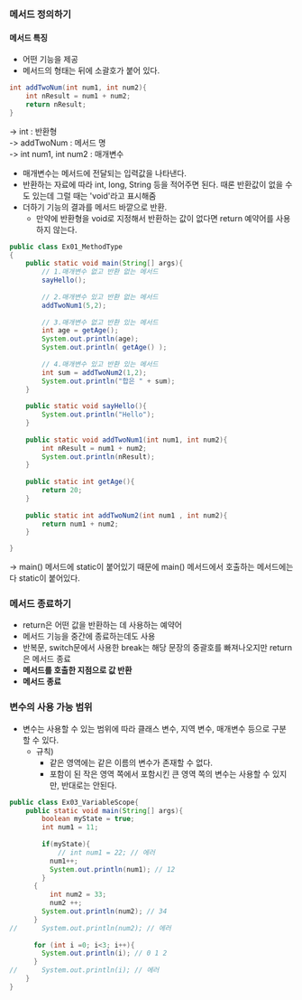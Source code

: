 ### 메서드 정의하기

#### 메서드 특징
- 어떤 기능을 제공
- 메서드의 형태는 뒤에 소괄호가 붙어 있다.

```java
int addTwoNum(int num1, int num2){
    int nResult = num1 + num2;
    return nResult;
}
```
-> int : 반환형\
-> addTwoNum : 메서드 명\
-> int num1, int num2 : 매개변수

- 매개변수는 메서드에 전달되는 입력값을 나타낸다.
- 반환하는 자료에 따라 int, long, String 등을 적어주면 된다. 때론 반환값이 없을 수도 있는데 그럴 때는 'void'라고 표시해줌
- 더하기 기능의 결과를 메서드 바깥으로 반환.
  - 만약에 반환형을 void로 지정해서 반환하는 값이 없다면 return 예약어를 사용하지 않는다.

```java
public class Ex01_MethodType
{
    public static void main(String[] args){
        // 1.매개변수 없고 반환 없는 메서드
        sayHello();
        
        // 2.매개변수 있고 반환 없는 메서드
        addTwoNum1(5,2);
        
        // 3.매개변수 없고 반환 있는 메서드
        int age = getAge();
        System.out.println(age);
        System.out.println( getAge() );
        
        // 4.매개변수 있고 반환 있는 메서드
        int sum = addTwoNum2(1,2);
        System.out.println("합은 " + sum);
    }
    
    public static void sayHello(){
        System.out.println("Hello");
    }
    
    public static void addTwoNum1(int num1, int num2){
        int nResult = num1 + num2;
        System.out.println(nResult);
    }
    
    public static int getAge(){
        return 20;
    }
    
    public static int addTwoNum2(int num1 , int num2){
        return num1 + num2;
    }

}
```
-> main() 메서드에 static이 붙어있기 때문에 main() 메서드에서 호출하는 메서드에는 다 static이 붙어있다.

### 메서드 종료하기
- return은 어떤 값을 반환하는 데 사용하는 예약어
- 메서드 기능을 중간에 종료하는데도 사용
- 반복문, switch문에서 사용한 break는 해당 문장의 중괄호를 빠져나오지만 return은 메서드 종료
- **메서드를 호출한 지점으로 값 반환**
- **메서드 종료**

### 변수의 사용 가능 범위

- 변수는 사용할 수 있는 범위에 따라 클래스 변수, 지역 변수, 매개변수 등으로 구분할 수 있다.
  - 규칙)
    - 같은 영역에는 같은 이름의 변수가 존재할 수 없다.
    - 포함이 된 작은 영역 쪽에서 포함시킨 큰 영역 쪽의 변수는 사용할 수 있지만, 반대로는 안된다.

```java
public class Ex03_VariableScope{
    public static void main(String[] args){
        boolean myState = true;
        int num1 = 11;
        
        if(myState){
            // int num1 = 22; // 에러
          num1++;
          System.out.println(num1); // 12
        }
      {
          int num2 = 33;
          num2 ++;
        System.out.println(num2); // 34
      }
//      System.out.println(num2); // 에러
      
      for (int i =0; i<3; i++){
        System.out.println(i); // 0 1 2
      }
//      System.out.println(i); // 에러
    }
}
```

